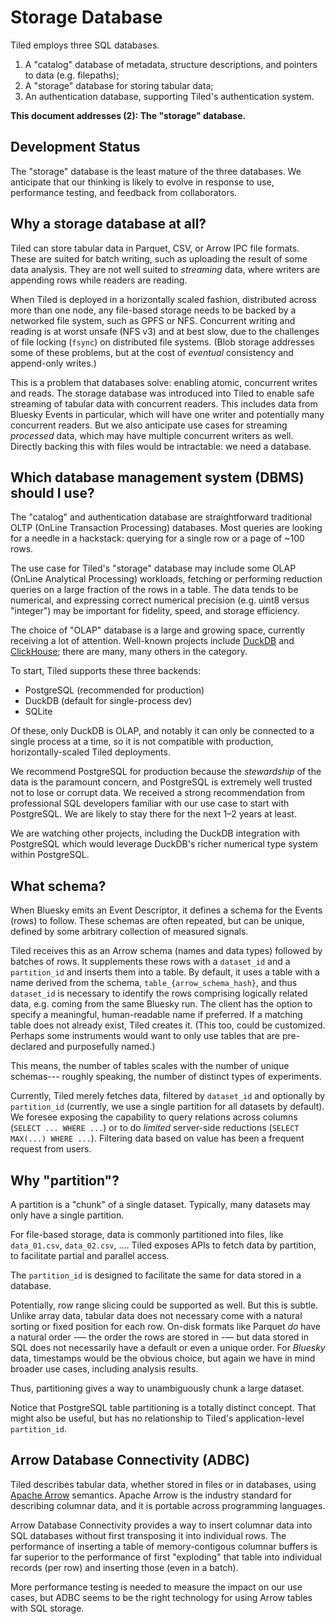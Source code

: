 # Storage Database

Tiled employs three SQL databases.

1. A "catalog" database of metadata, structure descriptions, and pointers to
   data (e.g. filepaths);
2. A "storage" database for storing tabular data;
3. An authentication database, supporting Tiled's authentication system.

**This document addresses (2): The "storage" database.**

## Development Status

The "storage" database is the least mature of the three databases. We
anticipate that our thinking is likely to evolve in response to use,
performance testing, and feedback from collaborators.

## Why a storage database at all?

Tiled can store tabular data in Parquet, CSV, or Arrow IPC file formats. These
are suited for batch writing, such as uploading the result of some data
analysis. They are not well suited to _streaming_ data, where writers are
appending rows while readers are reading.

When Tiled is deployed in a horizontally scaled fashion, distributed across
more than one node, any file-based storage needs to be backed by a networked
file system, such as GPFS or NFS. Concurrent writing and reading is at worst
unsafe (NFS v3) and at best slow, due to the challenges of file locking
(`fsync`) on distributed file systems. (Blob storage addresses some of these
problems, but at the cost of _eventual_ consistency and append-only writes.)

This is a problem that databases solve: enabling atomic, concurrent writes and
reads. The storage database was introduced into Tiled to enable safe streaming
of tabular data with concurrent readers. This includes data from Bluesky Events
in particular, which will have one writer and potentially many concurrent readers.
But we also anticipate use cases for streaming _processed_ data, which may have
multiple concurrent writers as well. Directly backing this with files would be
intractable: we need a database.

## Which database management system (DBMS) should I use?

The "catalog" and authentication database are straightforward traditional OLTP
(OnLine Transaction Processing) databases. Most queries are looking for a
needle in a hackstack: querying for a single row or a page of ~100 rows.

The use case for Tiled's "storage" database may include some OLAP (OnLine
Analytical Processing) workloads, fetching or performing reduction queries
on a large fraction of the rows in a table. The data tends to be numerical,
and expressing correct numerical precision (e.g. uint8 versus "integer")
may be important for fidelity, speed, and storage efficiency.

The choice of "OLAP" database is a large and growing space, currently receiving
a lot of attention. Well-known projects include [DuckDB](https://duckdb.org/)
and [ClickHouse](https://clickhouse.com/); there are many, many others in the
category.

To start, Tiled supports these three backends:

- PostgreSQL (recommended for production)
- DuckDB (default for single-process dev)
- SQLite

Of these, only DuckDB is OLAP, and notably it can only be connected to a single
process at a time, so it is not compatible with production, horizontally-scaled
Tiled deployments.

We recommend PostgreSQL for production because the _stewardship_ of the data is
the paramount concern, and PostgreSQL is extremely well trusted not to lose or
corrupt data. We received a strong recommendation from professional SQL developers
familiar with our use case to start with PostgreSQL. We are likely to stay there
for the next 1–2 years at least.

We are watching other projects, including the DuckDB integration with PostgreSQL
which would leverage DuckDB's richer numerical type system within PostgreSQL.

## What schema?

When Bluesky emits an Event Descriptor, it defines a schema for the Events (rows)
to follow. These schemas are often repeated, but can be unique, defined by
some arbitrary collection of measured signals.

Tiled receives this as an Arrow schema (names and data types) followed by
batches of rows. It supplements these rows with a `dataset_id` and a
`partition_id` and inserts them into a table. By default, it uses a table
with a name derived from the schema, `table_{arrow_schema_hash}`, and thus
`dataset_id` is necessary to identify the rows comprising logically related
data, e.g. coming from the same Bluesky run. The client has the option to
specify a meaningful, human-readable name if preferred. If a matching table
does not already exist, Tiled creates it. (This too, could be customized.
Perhaps some instruments would want to only use tables that are pre-declared
and purposefully named.)

This means, the number of tables scales with the number of unique schemas---
roughly speaking, the number of distinct types of experiments.

Currently, Tiled merely fetches data, filtered by `dataset_id` and optionally
by `partition_id` (currently, we use a single partition for all datasets by
default). We foresee exposing the capability to query relations across columns
(`SELECT ... WHERE ...`) or to do _limited_ server-side
reductions (`SELECT MAX(...) WHERE ...`). Filtering data based on value has
been a frequent request from users.

## Why "partition"?

A partition is a "chunk" of a single dataset. Typically, many datasets may only
have a single partition.

For file-based storage, data is commonly partitioned into files, like
`data_01.csv`, `data_02.csv`, .... Tiled exposes APIs to fetch data by
partition, to facilitate partial and parallel access.

The `partition_id` is designed to facilitate the same for data stored in
a database.

Potentially, row range slicing could be supported as well. But this is subtle.
Unlike array data, tabular data does not necessary come with a natural sorting
or fixed position for each row. On-disk formats like Parquet _do_ have a
natural order -— the order the rows are stored in -— but data stored in SQL
does not necessarily have a default or even a unique order. For _Bluesky_ data,
timestamps would be the obvious choice, but again we have in mind broader use
cases, including analysis results.

Thus, partitioning gives a way to unambiguously chunk a large dataset.

Notice that PostgreSQL table partitioning is a totally distinct concept. That
might also be useful, but has no relationship to Tiled's application-level
`partition_id`.

## Arrow Database Connectivity (ADBC)

Tiled describes tabular data, whether stored in files or in databases, using
[Apache Arrow](https://arrow.apache.org/) semantics. Apache Arrow is the
industry standard for describing columnar data, and it is portable across
programming languages.

Arrow Database Connectivity provides a way to insert columnar data into SQL
databases without first transposing it into individual rows. The performance
of inserting a table of memory-contigous columnar buffers is far superior
to the performance of first "exploding" that table into individual records
(per row) and inserting those (even in a batch).

More performance testing is needed to measure the impact on our use cases, but
ADBC seems to be the right technology for using Arrow tables with SQL storage.
